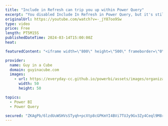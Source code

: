 ```yaml
---
title: "Include in Refresh can trip you up within Power Query"
excerpt: "You disabled Include In Refresh in Power Query, but it's still being used? And you still need to provide credentials for your Power BI Semantic Mode? What?!? Adam breaks down what's going on.  Managing query refresh in Power BI https://learn.microsoft.com/power-bi/connect-data/refresh-include-in-report-refresh"
originalUrl: https://youtube.com/watch?v=-_jY87oo9Sw
type: video
price: Free
length: PT5M15S
publishedDateTime: 2024-03-14T15:00:00Z
heat: 

featuredContent: "<iframe width=\"800\" height=\"500\" frameborder=\"0\" src=\"https://www.youtube.com/embed/-_jY87oo9Sw\" allow=\"accelerometer; autoplay; encrypted-media; gyroscope; picture-in-picture\" allowfullscreen></iframe>"

provider:
  name: Guy in a Cube
  domain: guyinacube.com
  images:
    - url: https://everyday-cc.github.io/powerbi/assets/images/organizations/guyinacube.com-50x50.jpg
      width: 50
      height: 50

topics:
  - Power BI
  - Power Query

secured: "ZKAgPb/6lzdUuWSHVsSTyqh+pcXtp8cGPKmYI4BVi7TUJy9Gv3Zy4Ceql9M8rOZelJwoGohGz1nPAGMJpRfsUYtsgbQ1IaYm+8MSB1JCKdFS5txXARtPJ9tO5+HtZIP5cR8g5gMZeAr+PQbRtDuYHS/7jLdXPkonrVfgu207gQnOBMHpZGzd0QNzAOVNyu1ayGvCFsFvEcgE+5tz5X9hBscIwJ5yhRnJ07crctYdtvaWmw57HmThOK3DfYdqWxZrLd5DQBTK9DAgzDBIOmVdUvVz6qDAjDU2VbZmRf4hyTRLEHswFGVnDje3aZl9a7vSmwp1iXvGlwEqwoG+BnlqvJeokWww9a6tVMECytAHwFqPCF8pEuqQ2j4Mb+AAV77mZeQRqy6p94opeAWW/qLAIe1Z+myyFSyY1WYlgrCkDc8=;5REnwM/Xv/Bn7OUTd6nyCA=="
---
```


